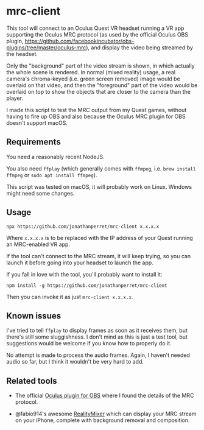 # mrc-client

This tool will connect to an Oculus Quest VR headset running a VR app
supporting the Oculus MRC protocol (as used by the official Oculus OBS
plugin,
https://github.com/facebookincubator/obs-plugins/tree/master/oculus-mrc),
and display the video being streamed by the headset.

Only the "background" part of the video stream is shown, in which actually
the whole scene is rendered. In normal (mixed reality) usage, a real camera's
chroma-keyed (i.e. green screen removed) image would be overlaid on that
video, and then the "foreground" part of the video would be overlaid on top
to show the objects that are closer to the camera than the player.

I made this script to test the MRC output from my Quest games, without having
to fire up OBS and also because the Oculus MRC plugin for OBS doesn't support
macOS.

## Requirements

You need a reasonably recent NodeJS.

You also need `ffplay` (which generally comes with `ffmpeg`, i.e.
`brew install ffmpeg` or `sudo apt install ffmpeg`).

This script was tested on macOS, it will probably work on Linux. Windows
might need some changes.

## Usage

```
npx https://github.com/jonathanperret/mrc-client x.x.x.x
```

Where `x.x.x.x` is to be replaced with the IP address of your Quest running
an MRC-enabled VR app.

If the tool can't connect to the MRC stream, it will keep trying, so you
can launch it before going into your headset to launch the app.

If you fall in love with the tool, you'll probably want to install it:
```
npm install -g https://github.com/jonathanperret/mrc-client
```
Then you can invoke it as just `mrc-client x.x.x.x`.

## Known issues

I've tried to tell `ffplay` to display frames as soon as it receives them,
but there's still some sluggishness. I don't mind as this is just a test tool,
but suggestions would be welcome if you know how to properly do it.

No attempt is made to process the audio frames. Again, I haven't needed audio
so far, but I think it wouldn't be very hard to add.

## Related tools

 * The official [Oculus plugin for OBS](https://github.com/facebookincubator/obs-plugins/tree/master/oculus-mrc)
   where I found the details of the MRC protocol.

 * @fabio914's awesome
   [RealityMixer](https://github.com/fabio914/RealityMixer) which can
   display your MRC stream on your iPhone, complete with background removal
   and composition.
